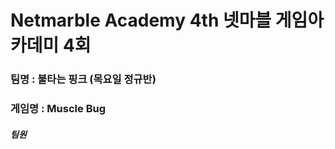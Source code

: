 Netmarble Academy 4th  넷마블 게임아카데미 4회
=============
### 팀명 : 불타는 핑크 (목요일 정규반)
### 게임명 : Muscle Bug
##### 팀원 